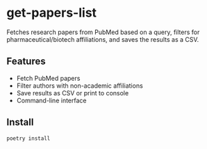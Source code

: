# get-papers-list

Fetches research papers from PubMed based on a query, filters for pharmaceutical/biotech affiliations, and saves the results as a CSV.

## Features

- Fetch PubMed papers
- Filter authors with non-academic affiliations
- Save results as CSV or print to console
- Command-line interface

## Install

```bash
poetry install
